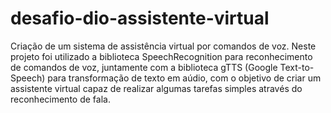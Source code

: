 # desafio-dio-assistente-virtual
Criação de um sistema de assistência virtual por comandos de voz.
Neste projeto foi utilizado a biblioteca SpeechRecognition para reconhecimento de comandos de voz, juntamente com a biblioteca gTTS (Google Text-to-Speech) para transformação de texto em aúdio, com o objetivo de criar um assistente virtual capaz de realizar algumas tarefas simples através do reconhecimento de fala.
